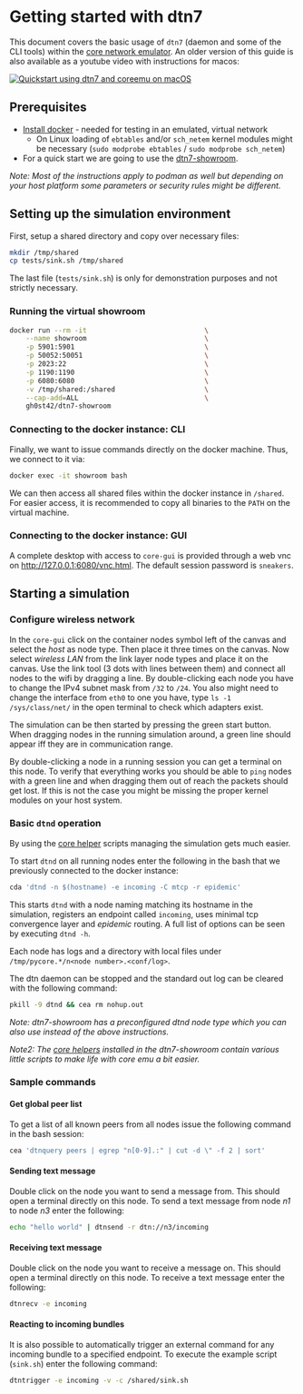 # Getting started with dtn7

This document covers the basic usage of `dtn7` (daemon and some of the CLI tools) within the [core network emulator](https://github.com/coreemu/core). 
An older version of this guide is also available as a youtube video with instructions for macos:

[![Quickstart using dtn7 and coreemu on macOS](https://img.youtube.com/vi/7xwJEZyL_Ns/0.jpg)](https://www.youtube.com/watch?v=7xwJEZyL_Ns)

## Prerequisites

- [Install docker](https://docs.docker.com/get-docker/) - needed for testing in an emulated, virtual network
    * On Linux loading of `ebtables` and/or `sch_netem` kernel modules might be necessary (`sudo modprobe ebtables` / `sudo modprobe sch_netem`)
- For a quick start we are going to use the [dtn7-showroom](https://github.com/dtn7/dtn7-showroom). 


*Note: Most of the instructions apply to podman as well but depending on your host platform some parameters or security rules might be different.*

## Setting up the simulation environment

First, setup a shared directory and copy over necessary files:
```bash
mkdir /tmp/shared
cp tests/sink.sh /tmp/shared
```

The last file (`tests/sink.sh`) is only for demonstration purposes and not strictly necessary.

### Running the virtual showroom
```bash
docker run --rm -it                             \
    --name showroom                             \
    -p 5901:5901                                \
    -p 50052:50051                              \
    -p 2023:22                                  \
    -p 1190:1190                                \
    -p 6080:6080                                \
    -v /tmp/shared:/shared                      \
    --cap-add=ALL                               \
    gh0st42/dtn7-showroom
```

### Connecting to the docker instance: CLI

Finally, we want to issue commands directly on the docker machine. Thus, we connect to it via:
```bash
docker exec -it showroom bash
```

We can then access all shared files within the docker instance in `/shared`. For easier access, it is recommended to copy all binaries to the `PATH` on the virtual machine.

### Connecting to the docker instance: GUI

A complete desktop with access to `core-gui` is provided through a web vnc on http://127.0.0.1:6080/vnc.html. The default session password is `sneakers`.

## Starting a simulation

### Configure wireless network

In the `core-gui` click on the container nodes symbol left of the canvas and select the *host* as node type. Then place it three times on the canvas.
Now select *wireless LAN* from the link layer node types and place it on the canvas.
Use the link tool (3 dots with lines between them) and connect all nodes to the wifi by dragging a line.
By double-clicking each node you have to change the IPv4 subnet mask from `/32` to `/24`.
You also might need to change the interface from `eth0` to one you have, type `ls -1 /sys/class/net/` in the open terminal to check which adapters exist.

The simulation can be then started by pressing the green start button.
When dragging nodes in the running simulation around, a green line should appear iff they are in communication range.

By double-clicking a node in a running session you can get a terminal on this node.
To verify that everything works you should be able to `ping` nodes with a green line and when dragging them out of reach the packets should get lost.
If this is not the case you might be missing the proper kernel modules on your host system.

### Basic `dtnd` operation

By using the [core helper](https://github.com/gh0st42/core-helpers) scripts managing the simulation gets much easier.

To start `dtnd` on all running nodes enter the following in the bash that we previously connected to the docker instance:
```bash
cda 'dtnd -n $(hostname) -e incoming -C mtcp -r epidemic'
```

This starts `dtnd` with a node naming matching its hostname in the simulation, registers an endpoint called `incoming`, uses minimal tcp convergence layer and *epidemic* routing.
A full list of options can be seen by executing `dtnd -h`.

Each node has logs and a directory with local files under `/tmp/pycore.*/n<node number>.<conf/log>`.

The dtn daemon can be stopped and the standard out log can be cleared with the following command:
```bash
pkill -9 dtnd && cea rm nohup.out
```

*Note: dtn7-showroom has a preconfigured dtnd node type which you can also use instead of the above instructions.*

*Note2: The [core helpers](https://github.com/gh0st42/core-helpers) installed in the dtn7-showroom contain various little scripts to make life with core emu a bit easier.*

### Sample commands

#### Get global peer list

To get a list of all known peers from all nodes issue the following command in the bash session:
```bash
cea 'dtnquery peers | egrep "n[0-9].:" | cut -d \" -f 2 | sort'
```

#### Sending text message

Double click on the node you want to send a message from. This should open a terminal directly on this node.
To send a text message from node *n1* to node *n3* enter the following:
```bash
echo "hello world" | dtnsend -r dtn://n3/incoming
```


#### Receiving text message

Double click on the node you want to receive a message on. This should open a terminal directly on this node.
To receive a text message enter the following:
```bash
dtnrecv -e incoming
```

#### Reacting to incoming bundles

It is also possible to automatically trigger an external command for any incoming bundle to a specified endpoint. 
To execute the example script (`sink.sh`) enter the following command:
```bash
dtntrigger -e incoming -v -c /shared/sink.sh
```
